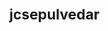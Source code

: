 ---
title: jcsepulvedar
github: https://github.com/jcsepulvedar
mode: dark
transition: 3s
archetype:
  - Little Bit of Everything
---
